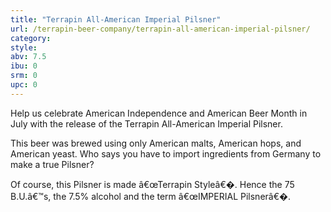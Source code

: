 ```yaml
---
title: "Terrapin All-American Imperial Pilsner"
url: /terrapin-beer-company/terrapin-all-american-imperial-pilsner/
category: 
style: 
abv: 7.5
ibu: 0
srm: 0
upc: 0
---
```

Help us celebrate American Independence and American Beer Month in July with the release of the Terrapin All-American Imperial Pilsner.

This beer was brewed using only American malts, American hops, and American yeast. Who says you have to import ingredients from Germany to make a true Pilsner?

Of course, this Pilsner is made â€œTerrapin Styleâ€�. Hence the 75 B.U.â€™s, the 7.5% alcohol and the term â€œIMPERIAL Pilsnerâ€�.
